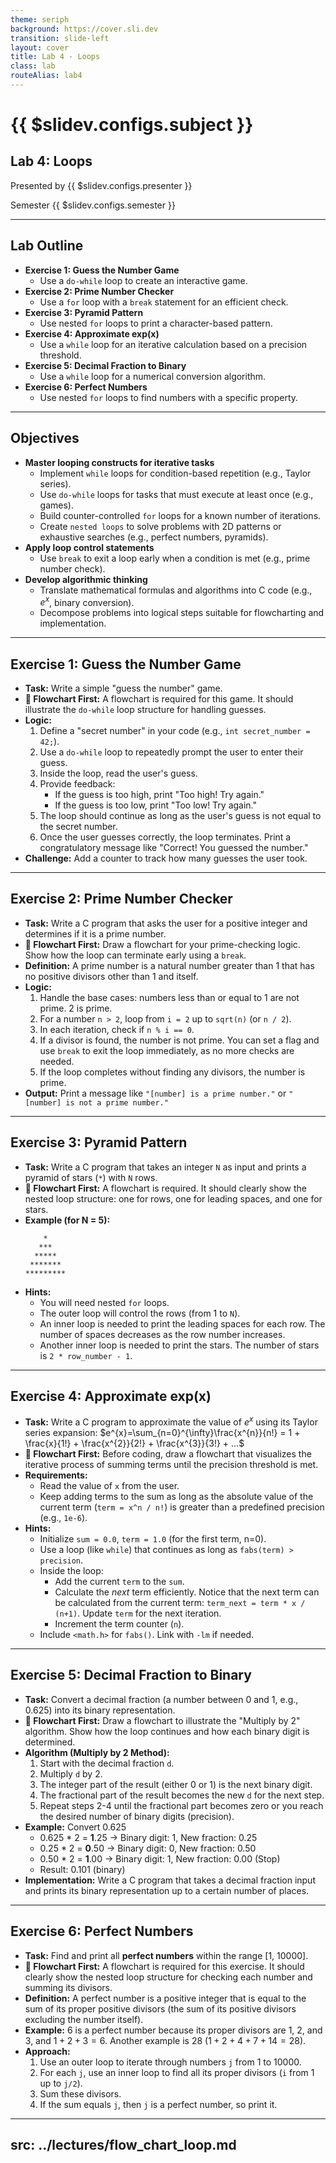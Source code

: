 ```yaml
---
theme: seriph
background: https://cover.sli.dev
transition: slide-left
layout: cover
title: Lab 4 - Loops
class: lab
routeAlias: lab4
---
```


# {{ $slidev.configs.subject }}
## Lab 4: Loops

Presented by {{ $slidev.configs.presenter }}

Semester {{ $slidev.configs.semester }}

---

## Lab Outline

* **Exercise 1: Guess the Number Game**
    * Use a `do-while` loop to create an interactive game.
* **Exercise 2: Prime Number Checker**
    * Use a `for` loop with a `break` statement for an efficient check.
* **Exercise 3: Pyramid Pattern**
    * Use nested `for` loops to print a character-based pattern.
* **Exercise 4: Approximate exp(x)**
    * Use a `while` loop for an iterative calculation based on a precision threshold.
* **Exercise 5: Decimal Fraction to Binary**
    * Use a `while` loop for a numerical conversion algorithm.
* **Exercise 6: Perfect Numbers**
    * Use nested `for` loops to find numbers with a specific property.

---

## Objectives

* **Master looping constructs for iterative tasks**
    * Implement `while` loops for condition-based repetition (e.g., Taylor series).
    * Use `do-while` loops for tasks that must execute at least once (e.g., games).
    * Build counter-controlled `for` loops for a known number of iterations.
    * Create `nested loops` to solve problems with 2D patterns or exhaustive searches (e.g., perfect numbers, pyramids).
* **Apply loop control statements**
    * Use `break` to exit a loop early when a condition is met (e.g., prime number check).
* **Develop algorithmic thinking**
    * Translate mathematical formulas and algorithms into C code (e.g., $e^x$, binary conversion).
    * Decompose problems into logical steps suitable for flowcharting and implementation.

---

## Exercise 1: Guess the Number Game

* **Task:** Write a simple "guess the number" game.
* **📝 Flowchart First:** A flowchart is required for this game. It should illustrate the `do-while` loop structure for handling guesses.
* **Logic:**
    1.  Define a "secret number" in your code (e.g., `int secret_number = 42;`).
    2.  Use a `do-while` loop to repeatedly prompt the user to enter their guess.
    3.  Inside the loop, read the user's guess.
    4.  Provide feedback:
        * If the guess is too high, print "Too high! Try again."
        * If the guess is too low, print "Too low! Try again."
    5.  The loop should continue as long as the user's guess is not equal to the secret number.
    6.  Once the user guesses correctly, the loop terminates. Print a congratulatory message like "Correct! You guessed the number."
* **Challenge:** Add a counter to track how many guesses the user took.

---

## Exercise 2: Prime Number Checker

* **Task:** Write a C program that asks the user for a positive integer and determines if it is a prime number.
* **📝 Flowchart First:** Draw a flowchart for your prime-checking logic. Show how the loop can terminate early using a `break`.
* **Definition:** A prime number is a natural number greater than 1 that has no positive divisors other than 1 and itself.
* **Logic:**
    1. Handle the base cases: numbers less than or equal to 1 are not prime. 2 is prime.
    2. For a number `n > 2`, loop from `i = 2` up to `sqrt(n)` (or `n / 2`).
    3. In each iteration, check if `n % i == 0`.
    4. If a divisor is found, the number is not prime. You can set a flag and use `break` to exit the loop immediately, as no more checks are needed.
    5. If the loop completes without finding any divisors, the number is prime.
* **Output:** Print a message like `"[number] is a prime number."` or `"[number] is not a prime number."`

---

## Exercise 3: Pyramid Pattern

* **Task:** Write a C program that takes an integer `N` as input and prints a pyramid of stars (`*`) with `N` rows.
* **📝 Flowchart First:** A flowchart is required. It should clearly show the nested loop structure: one for rows, one for leading spaces, and one for stars.
* **Example (for N = 5):**
    ```
        *
       ***
      *****
     *******
    *********
    ```
* **Hints:**
    * You will need nested `for` loops.
    * The outer loop will control the rows (from 1 to `N`).
    * An inner loop is needed to print the leading spaces for each row. The number of spaces decreases as the row number increases.
    * Another inner loop is needed to print the stars. The number of stars is `2 * row_number - 1`.

---

## Exercise 4: Approximate exp(x)

<Transform scale="0.8">

* **Task:** Write a C program to approximate the value of $e^x$ using its Taylor series expansion:
  $e^{x}=\sum_{n=0}^{\infty}\frac{x^{n}}{n!} = 1 + \frac{x}{1!} + \frac{x^{2}}{2!} + \frac{x^{3}}{3!} + ...$
* **📝 Flowchart First:** Before coding, draw a flowchart that visualizes the iterative process of summing terms until the precision threshold is met.
* **Requirements:**
    * Read the value of `x` from the user.
    * Keep adding terms to the sum as long as the absolute value of the current term (`term = x^n / n!`) is greater than a predefined precision (e.g., `1e-6`).
* **Hints:**
    * Initialize `sum = 0.0`, `term = 1.0` (for the first term, n=0).
    * Use a loop (like `while`) that continues as long as `fabs(term) > precision`.
    * Inside the loop:
        * Add the current `term` to the `sum`.
        * Calculate the *next* term efficiently. Notice that the next term can be calculated from the current term: `term_next = term * x / (n+1)`. Update `term` for the next iteration.
        * Increment the term counter (`n`).
    * Include `<math.h>` for `fabs()`. Link with `-lm` if needed.

</Transform>

---

## Exercise 5: Decimal Fraction to Binary

<Transform scale="0.8">

* **Task:** Convert a decimal fraction (a number between 0 and 1, e.g., 0.625) into its binary representation.
* **📝 Flowchart First:** Draw a flowchart to illustrate the "Multiply by 2" algorithm. Show how the loop continues and how each binary digit is determined.
* **Algorithm (Multiply by 2 Method):**
    1. Start with the decimal fraction `d`.
    2. Multiply `d` by 2.
    3. The integer part of the result (either 0 or 1) is the next binary digit.
    4. The fractional part of the result becomes the new `d` for the next step.
    5. Repeat steps 2-4 until the fractional part becomes zero or you reach the desired number of binary digits (precision).
* **Example:** Convert 0.625
    * 0.625 * 2 = **1**.25 -> Binary digit: 1, New fraction: 0.25
    * 0.25 * 2 = **0**.50 -> Binary digit: 0, New fraction: 0.50
    * 0.50 * 2 = **1**.00 -> Binary digit: 1, New fraction: 0.00 (Stop)
    * Result: 0.101 (binary)
* **Implementation:** Write a C program that takes a decimal fraction input and prints its binary representation up to a certain number of places.

</Transform>

---

## Exercise 6: Perfect Numbers

* **Task:** Find and print all **perfect numbers** within the range [1, 10000].
* **📝 Flowchart First:** A flowchart is required for this exercise. It should clearly show the nested loop structure for checking each number and summing its divisors.
* **Definition:** A perfect number is a positive integer that is equal to the sum of its proper positive divisors (the sum of its positive divisors excluding the number itself).
* **Example:** 6 is a perfect number because its proper divisors are 1, 2, and 3, and $1 + 2 + 3 = 6$. Another example is 28 ($1 + 2 + 4 + 7 + 14 = 28$).
* **Approach:**
    1. Use an outer loop to iterate through numbers `j` from 1 to 10000.
    2. For each `j`, use an inner loop to find all its proper divisors (`i` from 1 up to `j/2`).
    3. Sum these divisors.
    4. If the sum equals `j`, then `j` is a perfect number, so print it.

<div style="position:fixed;bottom:0;right:20px;padding-bottom:30px">
<Link to="assessment" title="Go to Assessment Rubric 📝"/>
</div>

---
src: ../lectures/flow_chart_loop.md
---
